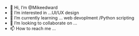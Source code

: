 - 👋 Hi, I’m @Mikeedward
- 👀 I’m interested in ...UI/UX design
- 🌱 I’m currently learning ... web devoplment /Python scripting
- 💞️ I’m looking to collaborate on ...
- 📫 How to reach me ...

<!---
Mikeedward/Mikeedward is a ✨ special ✨ repository because its `README.md` (this file) appears on your GitHub profile.
You can click the Preview link to take a look at your changes.
--->
